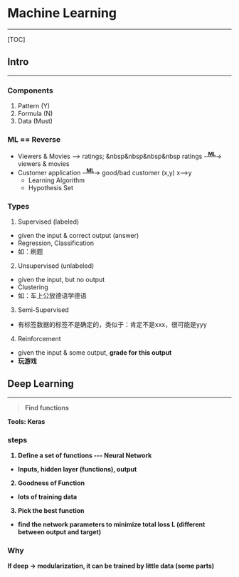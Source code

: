 # Machine Learning


-------------------

[TOC]

## Intro
-------------------

### Components
1. Pattern (Y)
2. Formula (N)
3. Data (Must)

### ML == Reverse
*  Viewers & Movies --> ratings; &nbsp&nbsp&nbsp&nbsp    ratings -<sup style="text-decoration:underline; font-weight:bold"> ML</sup>-> viewers & movies
*  Customer application -<sup style="text-decoration:underline; font-weight:bold"> ML</sup>-> good/bad customer (x,y) x-->y
    *  Learning Algorithm
    *  Hypothesis Set

### Types
1. Supervised (labeled)
- given the input & correct output (answer)
- Regression, Classification
- 如：刷题

2. Unsupervised (unlabeled)
- given the input, but no output
- Clustering
- 如：车上公放德语学德语 

3. Semi-Supervised
- 有标签数据的标签不是确定的，类似于：肯定不是xxx，很可能是yyy

4. Reinforcement
-  given the input & some output, <b>grade for this output
-  玩游戏


## Deep Learning
-------------------
> Find functions

Tools: Keras

### steps
1. Define a set of functions --- Neural Network
- Inputs, hidden layer (functions), output

2. Goodness of Function
- lots of training data

3. Pick the best function
- find the network parameters to minimize total loss L (different between output and target) 

### Why
If deep -> modularization, it can be trained by little data (some parts)
